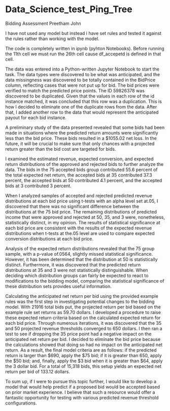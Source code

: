 # Data_Science_test_Ping_Tree

Bidding Assessment
Preetham John


I have not used any model but instead i have set rules and tested it against the rules rather than working with the model.

The code is completely written in ipynb (pyhton Notebooks).
Before running the 11th cell we must run the 26th cell cause df_accepetd is defined in that cell.


The data was entered into a Python-written Jupyter Notebook to start the task. The data types were discovered to be what was anticipated, and the data missingness was discovered to be totally contained in the BidPrice column, reflecting cases that were not put up for bid. The bid prices were verified to match the predicted price points. The ID 59826378 was discovered to be duplicated. Given that the values in each row of the id instance matched, it was concluded that this row was a duplication. This is how I decided to eliminate one of the duplicate rows from the data. After that, I added another row to the data that would represent the anticipated payout for each bid instance. 

A preliminary study of the data presented revealed that some bids had been made in situations where the predicted return amounts were significantly less than the bid price. These bids resulted in a $1055.02 net loss. In the future, it will be crucial to make sure that only chances with a projected return greater than the bid cost are targeted for bids.

I examined the estimated revenue, expected conversion, and expected return distributions of the approved and rejected bids to further analyze the data. The bids in the 75 accepted bids group contributed 55.6 percent of the total expected net return, the accepted bids at 35 contributed 37.3 percent, the accepted bids at 50 contributed 4.1 percent, and the accepted bids at 3 contributed 3 percent.

When I analyzed samples of accepted and rejected predicted revenue distributions at each bid price using t-tests with an alpha level set at.05, I discovered that there was no significant difference between the distributions at the 75 bid price. The remaining distributions of predicted income that were approved and rejected at 50, 35, and 3 were, nonetheless, statistically distinct, in my opinion. The results of statistical significance at each bid price are consistent with the results of the expected revenue distributions when t-tests at the.05 level are used to compare expected conversion distributions at each bid price.

Analysis of the expected return distributions revealed that the 75 group sample, with a p-value of.0564, slightly missed statistical significance. However, it has been determined that the distribution at 50 is statistically distinct. Furthermore, it was discovered that the predicted return distributions at 35 and 3 were not statistically distinguishable. When deciding which distribution groups can fairly be expected to react to modifications to the bidding model, comparing the statistical significance of these distribution sets provides useful information.

Calculating the anticipated net return per bid using the provided example rules was the first step in investigating potential changes to the bidding model. With 21916 total bids put, the projected return per bid based on the example rule set returns as 59.70 dollars. I developed a procedure to raise these expected return criteria based on the calculated expected return for each bid price. Through numerous iterations, it was discovered that the 35 and 50 projected revenue thresholds converged to 650 dollars. I then ran a test to see if dropping the 35 price point had a negative impact on the anticipated net return per bid. I decided to eliminate the bid price because the calculations showed that doing so had no impact on the anticipated net return. As a result, the final model criteria are as follows: if the predicted return is larger than $690, apply the $75 bid; if it is greater than 650, apply the $50 bid; and, finally, apply the $3 bid when it is greater than $64, apply the 3 dollar bid. For a total of 15,318 bids, this setup yields an expected net return per bid of 133.12 dollars.

To sum up, if I were to pursue this topic further, I would like to develop a model that would help predict if a proposed bid would be accepted based on prior market experience. I believe that such a resource would offer a fantastic opportunity for testing with various predicted revenue threshold configurations.
